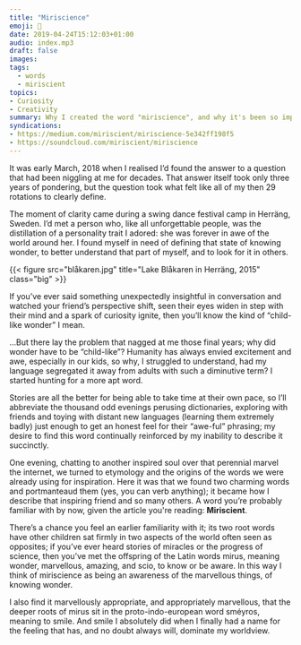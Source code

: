 ```yaml
---
title: "Miriscience"
emoji: 🤩
date: 2019-04-24T15:12:03+01:00
audio: index.mp3
draft: false
images:
tags:
  - words
  - miriscient
topics:
- Curiosity
- Creativity
summary: Why I created the word "miriscience", and why it's been so important to me.
syndications:
- https://medium.com/miriscient/miriscience-5e342ff198f5
- https://soundcloud.com/miriscient/miriscience
---
```

It was early March, 2018 when I realised I’d found the answer to a question that had been niggling at me for decades. That answer itself took only three years of pondering, but the question took what felt like all of my then 29 rotations to clearly define.

The moment of clarity came during a swing dance festival camp in Herräng, Sweden. I’d met a person who, like all unforgettable people, was the distillation of a personality trait I adored: she was forever in awe of the world around her. I found myself in need of defining that state of knowing wonder, to better understand that part of myself, and to look for it in others.

{{< figure src="blåkaren.jpg" title="Lake Blåkaren in Herräng, 2015" class="big" >}}

If you’ve ever said something unexpectedly insightful in conversation and watched your friend’s perspective shift, seen their eyes widen in step with their mind and a spark of curiosity ignite, then you’ll know the kind of “child-like wonder” I mean.

…But there lay the problem that nagged at me those final years; why did wonder have to be “child-like”? Humanity has always envied excitement and awe, especially in our kids, so why, I struggled to understand, had my language segregated it away from adults with such a diminutive term? I started hunting for a more apt word.

Stories are all the better for being able to take time at their own pace, so I’ll abbreviate the thousand odd evenings perusing dictionaries, exploring with friends and toying with distant new languages (learning them extremely badly) just enough to get an honest feel for their “awe-ful” phrasing; my desire to find this word continually reinforced by my inability to describe it succinctly.

One evening, chatting to another inspired soul over that perennial marvel the internet, we turned to etymology and the origins of the words we were already using for inspiration. Here it was that we found two charming words and portmanteaud them (yes, you can verb anything); it became how I describe that inspiring friend and so many others. A word you’re probably familiar with by now, given the article you're reading: **Miriscient**.

There’s a chance you feel an earlier familiarity with it; its two root words have other children sat firmly in two aspects of the world often seen as opposites; if you’ve ever heard stories of miracles or the progress of science, then you’ve met the offspring of the Latin words mirus, meaning wonder, marvellous, amazing, and scio, to know or be aware. In this way I think of miriscience as being an awareness of the marvellous things, of knowing wonder.

I also find it marvellously appropriate, and appropriately marvellous, that the deeper roots of mirus sit in the proto-indo-european word sméyros, meaning to smile. And smile I absolutely did when I finally had a name for the feeling that has, and no doubt always will, dominate my worldview.
